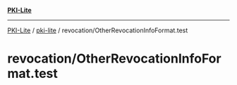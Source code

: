 [**PKI-Lite**](../../../README.md)

---

[PKI-Lite](../../../README.md) / [pki-lite](../../README.md) / revocation/OtherRevocationInfoFormat.test

# revocation/OtherRevocationInfoFormat.test
